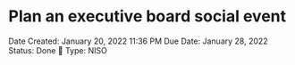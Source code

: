 # Plan an executive board social event

Date Created: January 20, 2022 11:36 PM
Due Date: January 28, 2022
Status: Done 🙌
Type: NISO